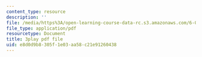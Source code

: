 ```yaml
---
content_type: resource
description: ''
file: /media/https%3A/open-learning-course-data-rc.s3.amazonaws.com/6-004-computation-structures-spring-2017/e8d0d9b8305f1e03aa58c21e91260438_6XV3uLfKzog.pdf
file_type: application/pdf
resourcetype: Document
title: 3play pdf file
uid: e8d0d9b8-305f-1e03-aa58-c21e91260438
---
```

